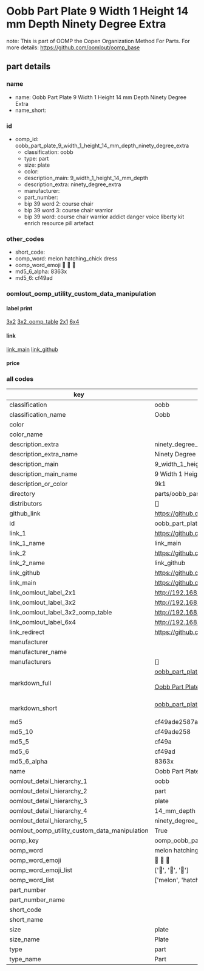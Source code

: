 # Oobb Part Plate 9 Width 1 Height 14 mm Depth Ninety Degree Extra  

note: This is part of OOMP the Oopen Organization Method For Parts. For more details: https://github.com/oomlout/oomp_base

##  part details
  







### name
* name: Oobb Part Plate 9 Width 1 Height 14 mm Depth Ninety Degree Extra
* name_short: 
### id
* oomp_id: oobb_part_plate_9_width_1_height_14_mm_depth_ninety_degree_extra
  * classification: oobb
  * type: part
  * size: plate
  * color: 
  * description_main: 9_width_1_height_14_mm_depth
  * description_extra: ninety_degree_extra
  * manufacturer: 
  * part_number: 
  * bip 39 word 2: course chair
  * bip 39 word 3: course chair warrior
  * bip 39 word: course chair warrior addict danger voice liberty kit enrich resource pill artefact

### other_codes
* short_code: 
* oomp_word: melon hatching_chick dress
* oomp_word_emoji :melon: :hatching_chick: :dress:
* md5_6_alpha: 8363x
* md5_6: cf49ad






### oomlout_oomp_utility_custom_data_manipulation
#### label print
[3x2](http://192.168.1.245:1112/?label=oomp%208363x)
[3x2_oomp_table](http://192.168.1.108:1112/?label=oomp%208363x)
[2x1](http://192.168.1.242:1112/?label=oomp%208363x)
[6x4](http://192.168.1.55:1112/?label=oomp%208363x)    

#### link

[link_main](https://github.com/oomlout/oomlout_oomp_version_1_messy/tree/main/parts/oobb_part_plate_9_width_1_height_14_mm_depth_ninety_degree_extra) [link_github](https://github.com/oomlout/oomlout_oomp_version_1_messy/tree/main/parts/oobb_part_plate_9_width_1_height_14_mm_depth_ninety_degree_extra)                             

#### price







### all codes 
| key | value |  
| --- | --- |  
| classification | oobb |  
| classification_name | Oobb |  
| color |  |  
| color_name |  |  
| description_extra | ninety_degree_extra |  
| description_extra_name | Ninety Degree Extra |  
| description_main | 9_width_1_height_14_mm_depth |  
| description_main_name | 9 Width 1 Height 14 mm Depth |  
| description_or_color | 9k1 |  
| directory | parts/oobb_part_plate_9_width_1_height_14_mm_depth_ninety_degree_extra |  
| distributors | [] |  
| github_link | https://github.com/oomlout/oomlout_oomp_part_src/tree/main/parts/oobb_part_plate_9_width_1_height_14_mm_depth_ninety_degree_extra |  
| id | oobb_part_plate_9_width_1_height_14_mm_depth_ninety_degree_extra |  
| link_1 | https://github.com/oomlout/oomlout_oomp_version_1_messy/tree/main/parts/oobb_part_plate_9_width_1_height_14_mm_depth_ninety_degree_extra |  
| link_1_name | link_main |  
| link_2 | https://github.com/oomlout/oomlout_oomp_version_1_messy/tree/main/parts/oobb_part_plate_9_width_1_height_14_mm_depth_ninety_degree_extra |  
| link_2_name | link_github |  
| link_github | https://github.com/oomlout/oomlout_oomp_version_1_messy/tree/main/parts/oobb_part_plate_9_width_1_height_14_mm_depth_ninety_degree_extra |  
| link_main | https://github.com/oomlout/oomlout_oomp_version_1_messy/tree/main/parts/oobb_part_plate_9_width_1_height_14_mm_depth_ninety_degree_extra |  
| link_oomlout_label_2x1 | http://192.168.1.242:1112/?label=oomp%208363x |  
| link_oomlout_label_3x2 | http://192.168.1.245:1112/?label=oomp%208363x |  
| link_oomlout_label_3x2_oomp_table | http://192.168.1.108:1112/?label=oomp%208363x |  
| link_oomlout_label_6x4 | http://192.168.1.55:1112/?label=oomp%208363x |  
| link_redirect | https://github.com/oomlout/oomlout_oomp_version_1_messy/tree/main/parts/oobb_part_plate_9_width_1_height_14_mm_depth_ninety_degree_extra |  
| manufacturer |  |  
| manufacturer_name |  |  
| manufacturers | [] |  
| markdown_full | [oobb_part_plate_9_width_1_height_14_mm_depth_ninety_degree_extra](none)<br>[](none)<br>[Oobb Part Plate 9 Width 1 Height 14 Mm Depth Ninety Degree Extra](none)<br><br> |  
| markdown_short | [oobb_part_plate_9_width_1_height_14_mm_depth_ninety_degree_extra](none)<br><br> |  
| md5 | cf49ade2587af01fd59bb035ee89718a |  
| md5_10 | cf49ade258 |  
| md5_5 | cf49a |  
| md5_6 | cf49ad |  
| md5_6_alpha | 8363x |  
| name | Oobb Part Plate 9 Width 1 Height 14 mm Depth Ninety Degree Extra |  
| oomlout_detail_hierarchy_1 | oobb |  
| oomlout_detail_hierarchy_2 | part |  
| oomlout_detail_hierarchy_3 | plate |  
| oomlout_detail_hierarchy_4 | 14_mm_depth |  
| oomlout_detail_hierarchy_5 | ninety_degree_extra |  
| oomlout_oomp_utility_custom_data_manipulation | True |  
| oomp_key | oomp_oobb_part_plate_9_width_1_height_14_mm_depth_ninety_degree_extra |  
| oomp_word | melon hatching_chick dress |  
| oomp_word_emoji | :melon: :hatching_chick: :dress: |  
| oomp_word_emoji_list | [':melon:', ':hatching_chick:', ':dress:'] |  
| oomp_word_list | ['melon', 'hatching_chick', 'dress'] |  
| part_number |  |  
| part_number_name |  |  
| short_code |  |  
| short_name |  |  
| size | plate |  
| size_name | Plate |  
| type | part |  
| type_name | Part |  
